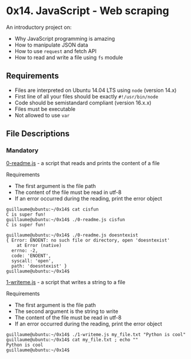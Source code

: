 # 0x14. JavaScript - Web scraping

An introductory project on:
- Why JavaScript programming is amazing
- How to manipulate JSON data
- How to use `request` and fetch API
- How to read and write a file using `fs` module

## Requirements
- Files are interpreted on Ubuntu 14.04 LTS using `node` (version 14.x)
- First line of all your files should be exactly `#!/usr/bin/node`
- Code should be semistandard compliant (version 16.x.x)
- Files must be executable
- Not allowed to use `var`

## File Descriptions
### Mandatory
[0-readme.js](./0-readme.js) - a script that reads and prints the content of a file

Requirements
- The first argument is the file path
- The content of the file must be read in utf-8
- If an error occurred during the reading, print the error object
```
guillaume@ubuntu:~/0x14$ cat cisfun
C is super fun!
guillaume@ubuntu:~/0x14$ ./0-readme.js cisfun
C is super fun!

guillaume@ubuntu:~/0x14$ ./0-readme.js doesntexist
{ Error: ENOENT: no such file or directory, open 'doesntexist'
    at Error (native)
  errno: -2,
  code: 'ENOENT',
  syscall: 'open',
  path: 'doesntexist' }
guillaume@ubuntu:~/0x14$
```

[1-writeme.js](./1-writeme.js) - a script that writes a string to a file

Requirements
- The first argument is the file path
- The second argument is the string to write
- The content of the file must be read in utf-8
- If an error occurred during the reading, print the error object
```
guillaume@ubuntu:~/0x14$ ./1-writeme.js my_file.txt "Python is cool"
guillaume@ubuntu:~/0x14$ cat my_file.txt ; echo ""
Python is cool
guillaume@ubuntu:~/0x14$ 
```
